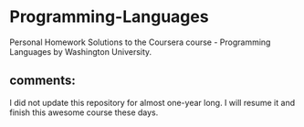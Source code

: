 # Programming-Languages
Personal Homework Solutions to the Coursera course - Programming Languages by Washington University.

## comments:
I did not update this repository for almost one-year long. I will resume it and finish this awesome course these days.
